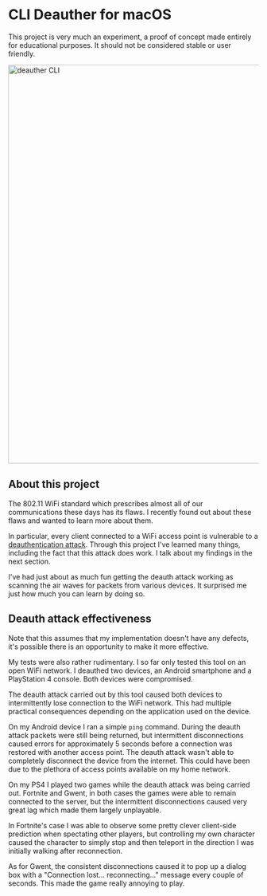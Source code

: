 # CLI Deauther for macOS

This project is very much an experiment, a proof of concept made entirely
for educational purposes. It should not be considered stable or
user friendly.

<img width="800" alt="deauther CLI" src="https://user-images.githubusercontent.com/246651/38156175-f94137c4-3473-11e8-997b-9e2a34177f31.png">


## About this project

The 802.11 WiFi standard which prescribes almost all of our communications
these days has its flaws. I recently found out about these flaws and wanted to
learn more about them.

In particular, every client connected to a WiFi access point is vulnerable to
a [deauthentication attack](https://en.wikipedia.org/wiki/Wi-Fi_deauthentication_attack).
Through this project I've learned many things, including the fact that this
attack does work. I talk about my findings in the next section.

I've had just about as much fun getting the deauth attack working as scanning
the air waves for packets from various devices. It surprised me just how much
you can learn by doing so.

## Deauth attack effectiveness

Note that this assumes that my implementation doesn't have any defects, it's
possible there is an opportunity to make it more effective.

My tests were also rather rudimentary. I so far only tested this tool on an
open WiFi network. I deauthed two devices, an Android smartphone and a
PlayStation 4 console. Both devices were compromised.

The deauth attack carried out by this tool caused both devices to intermittently
lose connection to the WiFi network. This had multiple practical consequences
depending on the application used on the device.

On my Android device I ran a simple `ping` command. During the deauth attack
packets were still being returned, but intermittent disconnections caused
errors for approximately 5 seconds before a connection was restored with another
access point. The deauth attack wasn't able to completely disconnect the device
from the internet. This could have been due to the plethora of access points
available on my home network.

On my PS4 I played two games while the deauth attack was being carried out.
Fortnite and Gwent, in both cases the games were able to remain connected to
the server, but the intermittent disconnections caused very great lag which made
them largely unplayable.

In Fortnite's case I was able to observe some pretty
clever client-side prediction when spectating other players, but controlling
my own character caused the character to simply stop and then teleport in the
direction I was initially walking after reconnection.

As for Gwent, the consistent disconnections caused it to pop up a dialog box
with a "Connection lost... reconnecting..." message every couple of seconds.
This made the game really annoying to play.